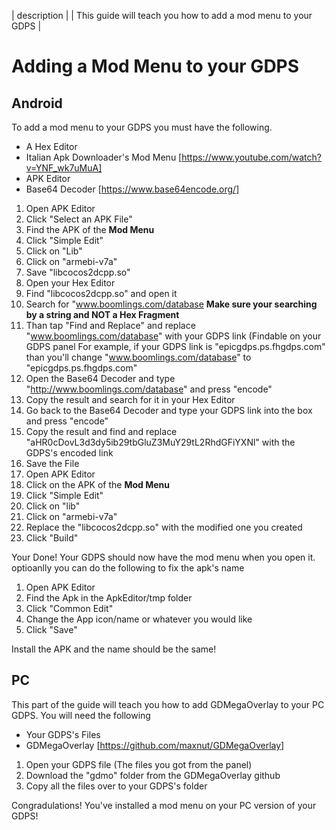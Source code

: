 | description  |
| This guide will teach you how to add a mod menu to your GDPS  |

# Adding a Mod Menu to your GDPS

## Android 
To add a mod menu to your GDPS you must have the following. 
- A Hex Editor
- Italian Apk Downloader's Mod Menu [https://www.youtube.com/watch?v=YNF_wk7uMuA]
- APK Editor
- Base64 Decoder [https://www.base64encode.org/]

1. Open APK Editor
2. Click "Select an APK File"
3. Find the APK of the **Mod Menu**
4. Click "Simple Edit"
5. Click on "Lib"
6. Click on "armebi-v7a"
7. Save "libcocos2dcpp.so"
8. Open your Hex Editor
9. Find "libcocos2dcpp.so" and open it
10. Search for "www.boomlings.com/database **Make sure your searching by a string and NOT a Hex Fragment**
11. Than tap "Find and Replace" and replace "www.boomlings.com/database" with your GDPS link (Findable on your GDPS panel
    For example, if your GDPS link is "epicgdps.ps.fhgdps.com" than you'll change "www.boomlings.com/database" to "epicgdps.ps.fhgdps.com"
12. Open the Base64 Decoder and type "http://www.boomlings.com/database" and press "encode"
13. Copy the result and search for it in your Hex Editor
14. Go back to the Base64 Decoder and type your GDPS link into the box and press "encode"
15. Copy the result and find and replace "aHR0cDovL3d3dy5ib29tbGluZ3MuY29tL2RhdGFiYXNl" with the GDPS's encoded link
16. Save the File
17. Open APK Editor
18. Click on the APK of the **Mod Menu**
19. Click "Simple Edit"
20. Click on "lib"
21. Click on "armebi-v7a"
22. Replace the "libcocos2dcpp.so" with the modified one you created
23. Click "Build"

Your Done! Your GDPS should now have the mod menu when you open it. optioanlly you can do the following to fix the apk's name

1. Open APK Editor
2. Find the Apk in the ApkEditor/tmp folder
3. Click "Common Edit"
4. Change the App icon/name or whatever you would like
5. Click "Save"

Install the APK and the name should be the same!

## PC
This part of the guide will teach you how to add GDMegaOverlay to your PC GDPS. You will need the following
- Your GDPS's Files
- GDMegaOverlay [https://github.com/maxnut/GDMegaOverlay]

1. Open your GDPS file (The files you got from the panel)
2. Download the "gdmo" folder from the GDMegaOverlay github
3. Copy all the files over to your GDPS's folder

Congradulations! You've installed a mod menu on your PC version of your GDPS!
